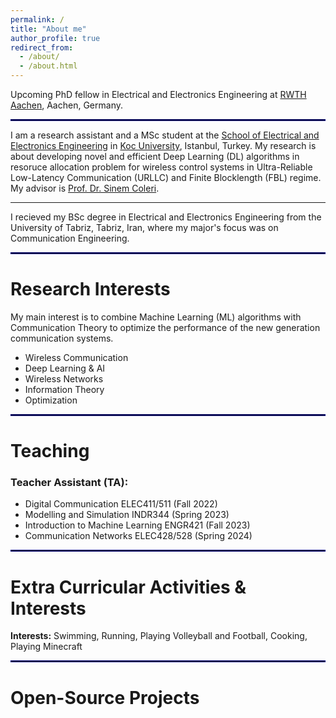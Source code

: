 ```yaml
---
permalink: /
title: "About me"
author_profile: true
redirect_from: 
  - /about/
  - /about.html
---
```


Upcoming PhD fellow in Electrical and Electronics Engineering at [RWTH Aachen](https://www.elektrotechnik.rwth-aachen.de/cms/~mp/Elektrotechnik-und-Informationstechnik/lidx/1/), Aachen, Germany.

<hr style="border:1px solid navy">

I am a research assistant and a MSc student at the [School of Electrical and Electronics Engineering](https://ee.ku.edu.tr/) in [Koc University](https://www.ku.edu.tr/en/), Istanbul, Turkey. My research is about developing novel and efficient Deep Learning (DL) algorithms in resoruce allocation problem for wireless control systems in Ultra-Reliable Low-Latency Communication (URLLC) and Finite 
Blocklength (FBL) regime. My advisor is [Prof. Dr. Sinem Coleri](https://mysite.ku.edu.tr/scoleri/).

---

I recieved my BSc degree in Electrical and Electronics Engineering from the University of Tabriz, Tabriz, Iran, where my major's focus was on Communication Engineering. 

<hr style="border:1px solid navy">

# Research Interests
My main interest is to combine Machine Learning (ML) algorithms with Communication Theory to optimize the performance of the new generation communication systems. 

- Wireless Communication
- Deep Learning & AI
- Wireless Networks
- Information Theory
- Optimization

<hr style="border:1px solid navy">

# Teaching 
### Teacher Assistant (TA):
- Digital Communication ELEC411/511 (Fall 2022)
- Modelling and Simulation INDR344 (Spring 2023)
- Introduction to Machine Learning ENGR421 (Fall 2023)
- Communication Networks ELEC428/528 (Spring 2024)

<hr style="border:1px solid navy">

# Extra Curricular Activities & Interests
**Interests:** Swimming, Running, Playing Volleyball and Football, Cooking, Playing Minecraft

<hr style="border:1px solid navy">

# Open-Source Projects
